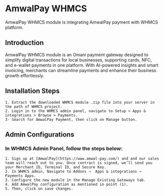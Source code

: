 # AmwalPay WHMCS

AmwalPay WHMCS module is integrating AmwalPay payment with WHMCS platform.

## Introduction

AmwalPay WHMCS module is an Omani payment gateway designed to simplify digital transactions for local businesses, supporting cards, NFC, and e-wallet payments in one platform. With AI-powered insights and smart invoicing, merchants can streamline payments and enhance their business growth effortlessly.

## Installation Steps

    1. Extract the downloaded WHMCS module .zip file into your server in the path of WHMCS project.
    2. Login in to the WHMCS admin panel, navigate to Setup > Apps & integrations > Browse > Payments.
    3- Search for AmwalPay Payment, then click on Manage button.

## Admin Configurations

### In WHMCS Admin Panel, follow the steps below:

    1. Sign up at [AmwalPay](https://www.amwal-pay.com/) and and our sales team will reach out to you. Once contract is signed, we’ll send you your Merchant ID, Terminal ID, and Secure Key. 
    2. In WHMCS admin, Navigate to Addons →  Apps & integrations →  Payments Apps.
    3. Configure the new module in the Manage Existing Gateways tab.
    4. Add AmwalPay configuration as mentioned in point (1).
    5. Then, click on save changes. 
